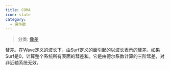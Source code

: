 ```yaml
---
title: COMA
icon: state
category:
  - 操作数
---
```


> 分类: [像差](/hb/operands/131/885/  "Zemax 操作数 像差")

彗差。在Wave定义的波长下，由Surf定义的面引起的以波长表示的彗差。如果Surf是0，计算整个系统所有表面的彗差和。它是由德尔系数计算的三阶彗差，对非近轴系统无效。